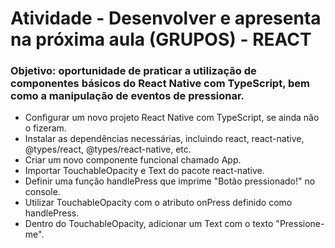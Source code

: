 # Atividade - Desenvolver e apresenta na próxima aula (GRUPOS) - REACT
### Objetivo: oportunidade de praticar a utilização de componentes básicos do React Native com TypeScript, bem como a manipulação de eventos de pressionar.

- Configurar um novo projeto React Native com TypeScript, se ainda não o fizeram.
- Instalar as dependências necessárias, incluindo react, react-native, @types/react, @types/react-native, etc.
- Criar um novo componente funcional chamado App.
- Importar TouchableOpacity e Text do pacote react-native.
- Definir uma função handlePress que imprime "Botão pressionado!" no console.
- Utilizar TouchableOpacity com o atributo onPress definido como handlePress.
- Dentro do TouchableOpacity, adicionar um Text com o texto "Pressione-me".